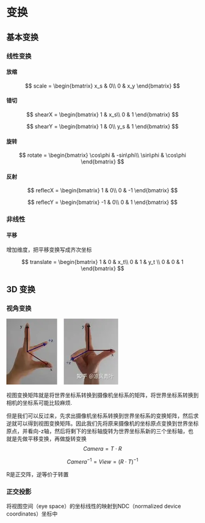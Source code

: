 # 变换

## 基本变换

### 线性变换

#### 放缩

$$
scale =
\begin{bmatrix}
	x_s & 0\\
	0 & x_y
\end{bmatrix}
$$

#### 错切

$$
shearX =
\begin{bmatrix}
	1 & x_s\\
	0 & 1
\end{bmatrix}
$$

$$
shearY =
\begin{bmatrix}
	1 & 0\\
	y_s & 1
\end{bmatrix}
$$

#### 旋转

$$
rotate =
\begin{bmatrix}
	\cos\phi & -sin\phi\\
	\sin\phi & \cos\phi
\end{bmatrix}
$$

#### 反射

$$
reflecX =
\begin{bmatrix}
	1 & 0\\
	0 & -1
\end{bmatrix}
$$

$$
reflecY =
\begin{bmatrix}
	-1 & 0\\
	0 & 1
\end{bmatrix}
$$

### 非线性

#### 平移
增加维度，把平移变换写成齐次坐标

$$
translate =
\begin{bmatrix}
	1 & 0 & x_t\\
	0 & 1 & y_t \\
	0 & 0 & 1
\end{bmatrix}
$$


## 3D 变换

### 视角变换

![Alt text](image.png)


视图变换矩阵就是将世界坐标系转换到摄像机坐标系的矩阵，将世界坐标系转换到相机的坐标系可能比较麻烦.

但是我们可以反过来，先求出摄像机坐标系转换到世界坐标系的变换矩阵，然后求逆就可以得到视图变换矩阵。因此我们先将原来摄像机的坐标原点变换到世界坐标原点，并看向-z轴，然后将剩下的坐标轴旋转为世界坐标系新的三个坐标轴，也就是先做平移变换，再做旋转变换
$$
Camera = T \cdot R
$$

$$
Camera^{-1} = View = (R\cdot T)^{-1}
$$

R是正交阵，逆等价于转置

### 正交投影

将视图空间（eye space）的坐标线性的映射到NDC（normalized device coordinates）坐标中